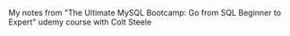 My notes from "The Ultimate MySQL Bootcamp: Go from SQL Beginner to Expert" udemy course with Colt Steele
